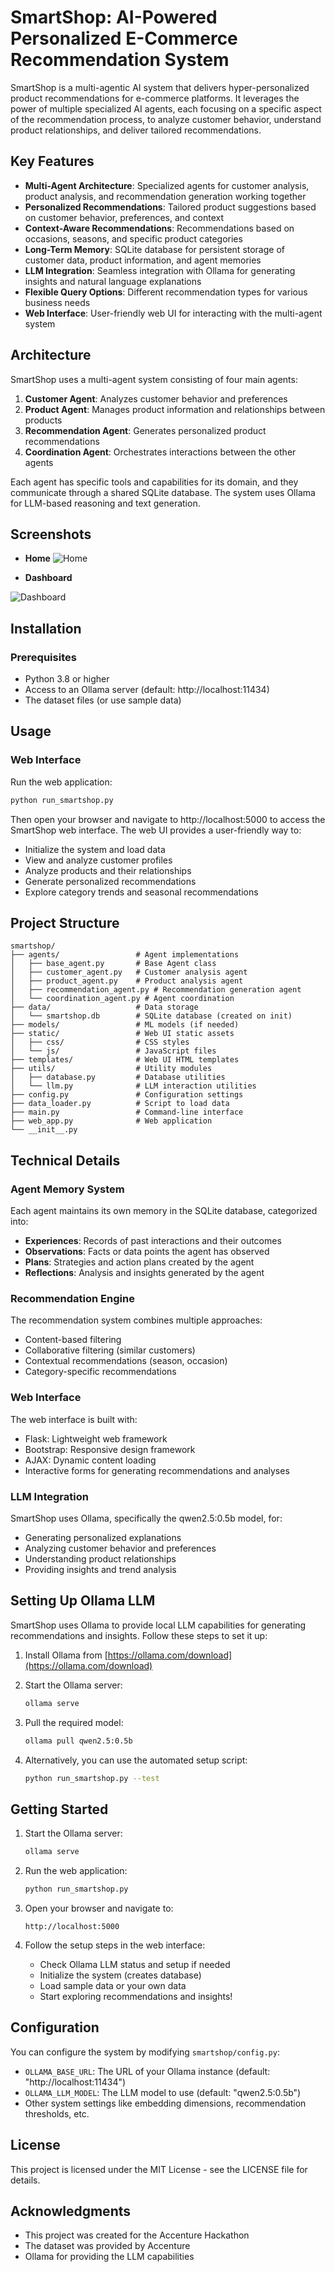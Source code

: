 # SmartShop: AI-Powered Personalized E-Commerce Recommendation System

SmartShop is a multi-agentic AI system that delivers hyper-personalized product recommendations for e-commerce platforms. It leverages the power of multiple specialized AI agents, each focusing on a specific aspect of the recommendation process, to analyze customer behavior, understand product relationships, and deliver tailored recommendations.

## Key Features

- **Multi-Agent Architecture**: Specialized agents for customer analysis, product analysis, and recommendation generation working together
- **Personalized Recommendations**: Tailored product suggestions based on customer behavior, preferences, and context
- **Context-Aware Recommendations**: Recommendations based on occasions, seasons, and specific product categories
- **Long-Term Memory**: SQLite database for persistent storage of customer data, product information, and agent memories
- **LLM Integration**: Seamless integration with Ollama for generating insights and natural language explanations
- **Flexible Query Options**: Different recommendation types for various business needs
- **Web Interface**: User-friendly web UI for interacting with the multi-agent system

## Architecture

SmartShop uses a multi-agent system consisting of four main agents:

1. **Customer Agent**: Analyzes customer behavior and preferences
2. **Product Agent**: Manages product information and relationships between products
3. **Recommendation Agent**: Generates personalized product recommendations
4. **Coordination Agent**: Orchestrates interactions between the other agents

Each agent has specific tools and capabilities for its domain, and they communicate through a shared SQLite database. The system uses Ollama for LLM-based reasoning and text generation.


## Screenshots

- **Home**
![Home](images/Home.png)

- **Dashboard**

![Dashboard](images/Dashboard.png)


## Installation

### Prerequisites

- Python 3.8 or higher
- Access to an Ollama server (default: http://localhost:11434)
- The dataset files (or use sample data)

## Usage

### Web Interface

Run the web application:
```bash
python run_smartshop.py
```

Then open your browser and navigate to http://localhost:5000 to access the SmartShop web interface. The web UI provides a user-friendly way to:

- Initialize the system and load data
- View and analyze customer profiles
- Analyze products and their relationships
- Generate personalized recommendations
- Explore category trends and seasonal recommendations

## Project Structure

```
smartshop/
├── agents/                 # Agent implementations
│   ├── base_agent.py       # Base Agent class
│   ├── customer_agent.py   # Customer analysis agent
│   ├── product_agent.py    # Product analysis agent
│   ├── recommendation_agent.py # Recommendation generation agent
│   └── coordination_agent.py # Agent coordination
├── data/                   # Data storage
│   └── smartshop.db        # SQLite database (created on init)
├── models/                 # ML models (if needed)
├── static/                 # Web UI static assets
│   ├── css/                # CSS styles
│   └── js/                 # JavaScript files
├── templates/              # Web UI HTML templates
├── utils/                  # Utility modules
│   ├── database.py         # Database utilities
│   └── llm.py              # LLM interaction utilities
├── config.py               # Configuration settings
├── data_loader.py          # Script to load data
├── main.py                 # Command-line interface
├── web_app.py              # Web application
└── __init__.py
```

## Technical Details

### Agent Memory System

Each agent maintains its own memory in the SQLite database, categorized into:
- **Experiences**: Records of past interactions and their outcomes
- **Observations**: Facts or data points the agent has observed
- **Plans**: Strategies and action plans created by the agent
- **Reflections**: Analysis and insights generated by the agent

### Recommendation Engine

The recommendation system combines multiple approaches:
- Content-based filtering
- Collaborative filtering (similar customers)
- Contextual recommendations (season, occasion)
- Category-specific recommendations

### Web Interface

The web interface is built with:
- Flask: Lightweight web framework
- Bootstrap: Responsive design framework
- AJAX: Dynamic content loading
- Interactive forms for generating recommendations and analyses

### LLM Integration

SmartShop uses Ollama, specifically the qwen2.5:0.5b model, for:
- Generating personalized explanations
- Analyzing customer behavior and preferences
- Understanding product relationships
- Providing insights and trend analysis

## Setting Up Ollama LLM

SmartShop uses Ollama to provide local LLM capabilities for generating recommendations and insights. Follow these steps to set it up:

1. Install Ollama from [https://ollama.com/download](https://ollama.com/download)

2. Start the Ollama server:
   ```bash
   ollama serve
   ```

3. Pull the required model:
   ```bash
   ollama pull qwen2.5:0.5b
   ```

4. Alternatively, you can use the automated setup script:
   ```bash
   python run_smartshop.py --test
   ```

## Getting Started

1. Start the Ollama server:
   ```bash
   ollama serve
   ```

2. Run the web application:
   ```bash
   python run_smartshop.py
   ```

3. Open your browser and navigate to:
   ```
   http://localhost:5000
   ```

4. Follow the setup steps in the web interface:
   - Check Ollama LLM status and setup if needed
   - Initialize the system (creates database)
   - Load sample data or your own data
   - Start exploring recommendations and insights!

## Configuration

You can configure the system by modifying `smartshop/config.py`:

- `OLLAMA_BASE_URL`: The URL of your Ollama instance (default: "http://localhost:11434")
- `OLLAMA_LLM_MODEL`: The LLM model to use (default: "qwen2.5:0.5b")
- Other system settings like embedding dimensions, recommendation thresholds, etc.

## License

This project is licensed under the MIT License - see the LICENSE file for details.

## Acknowledgments

- This project was created for the Accenture Hackathon
- The dataset was provided by Accenture
- Ollama for providing the LLM capabilities 
